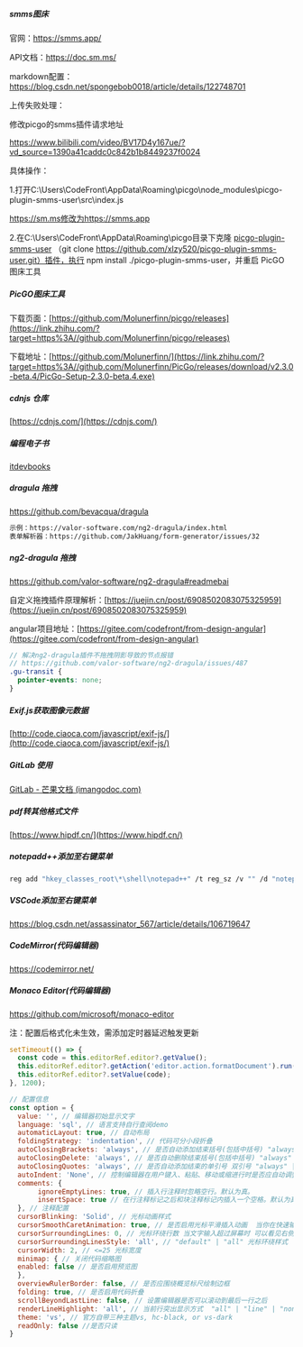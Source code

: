 ##### smms图床

官网：https://smms.app/

API文档：https://doc.sm.ms/

markdown配置：
https://blog.csdn.net/spongebob0018/article/details/122748701

上传失败处理：

修改picgo的smms插件请求地址

https://www.bilibili.com/video/BV17D4y167ue/?vd_source=1390a41caddc0c842b1b8449237f0024

具体操作：

1.打开C:\Users\CodeFront\AppData\Roaming\picgo\node_modules\picgo-plugin-smms-user\src\index.js

https://sm.ms修改为https://smms.app

2.在C:\Users\CodeFront\AppData\Roaming\picgo目录下克隆 [picgo-plugin-smms-user](https://github.com/xlzy520/picgo-plugin-smms-user) （git clone https://github.com/xlzy520/picgo-plugin-smms-user.git）插件，执行 npm install ./picgo-plugin-smms-user，并重启 PicGO 图床工具



##### PicGO图床工具

下载页面：[https://github.com/Molunerfinn/picgo/releases](https://link.zhihu.com/?target=https%3A//github.com/Molunerfinn/picgo/releases)

下载地址：[https://github.com/Molunerfinn/](https://link.zhihu.com/?target=https%3A//github.com/Molunerfinn/PicGo/releases/download/v2.3.0-beta.4/PicGo-Setup-2.3.0-beta.4.exe)



##### cdnjs 仓库

[https://cdnjs.com/](https://cdnjs.com/)



##### 编程电子书

[itdevbooks](https://github.com/itdevbooks/pdf)

##### dragula 拖拽

https://github.com/bevacqua/dragula

```html
示例：https://valor-software.com/ng2-dragula/index.html
表单解析器：https://github.com/JakHuang/form-generator/issues/32
```



##### ng2-dragula 拖拽

https://github.com/valor-software/ng2-dragula#readmebai

自定义拖拽插件原理解析：[https://juejin.cn/post/6908502083075325959](https://juejin.cn/post/6908502083075325959)

angular项目地址：[https://gitee.com/codefront/from-design-angular](https://gitee.com/codefront/from-design-angular)

```scss
// 解决ng2-dragula插件不拖拽阴影导致的节点报错
// https://github.com/valor-software/ng2-dragula/issues/487
.gu-transit {
  pointer-events: none;
}
```



##### Exif.js获取图像元数据

[http://code.ciaoca.com/javascript/exif-js/](http://code.ciaoca.com/javascript/exif-js/)



##### GitLab 使用

[GitLab - 芒果文档 (imangodoc.com)](https://www.imangodoc.com/27895.html)



##### pdf转其他格式文件

[https://www.hipdf.cn/](https://www.hipdf.cn/)



##### notepadd++添加至右键菜单

```bash
reg add "hkey_classes_root\*\shell\notepad++" /t reg_sz /v "" /d "notepad++ 编辑" /f
```



##### VSCode添加至右键菜单

https://blog.csdn.net/assassinator_567/article/details/106719647

##### CodeMirror(代码编辑器)

https://codemirror.net/

##### Monaco Editor(代码编辑器)

https://github.com/microsoft/monaco-editor

注：配置后格式化未生效，需添加定时器延迟触发更新

```typescript
setTimeout(() => {
  const code = this.editorRef.editor?.getValue();
  this.editorRef.editor?.getAction('editor.action.formatDocument').run();
  this.editorRef.editor?.setValue(code);
}, 1200);
```

```javascript
// 配置信息
const option = {
  value: '', // 编辑器初始显示文字
  language: 'sql', // 语言支持自行查阅demo
  automaticLayout: true, // 自动布局
  foldingStrategy: 'indentation', // 代码可分小段折叠
  autoClosingBrackets: 'always', // 是否自动添加结束括号(包括中括号) "always" | "languageDefined" | "beforeWhitespace" | "never"
  autoClosingDelete: 'always', // 是否自动删除结束括号(包括中括号) "always" | "never" | "auto"
  autoClosingQuotes: 'always', // 是否自动添加结束的单引号 双引号 "always" | "languageDefined" | "beforeWhitespace" | "never"
  autoIndent: 'None', // 控制编辑器在用户键入、粘贴、移动或缩进行时是否应自动调整缩进
  comments: {
       ignoreEmptyLines: true, // 插入行注释时忽略空行。默认为真。
       insertSpace: true // 在行注释标记之后和块注释标记内插入一个空格。默认为真。
  }, // 注释配置
  cursorBlinking: 'Solid', // 光标动画样式
  cursorSmoothCaretAnimation: true, // 是否启用光标平滑插入动画  当你在快速输入文字的时候 光标是直接平滑的移动还是直接"闪现"到当前文字所处位置
  cursorSurroundingLines: 0, // 光标环绕行数 当文字输入超过屏幕时 可以看见右侧滚动条中光标所处位置是在滚动条中间还是顶部还是底部 即光标环绕行数 环绕行数越大 光标在滚动条中位置越居中
  cursorSurroundingLinesStyle: 'all', // "default" | "all" 光标环绕样式
  cursorWidth: 2, // <=25 光标宽度
  minimap: { // 关闭代码缩略图
  enabled: false // 是否启用预览图
  },
  overviewRulerBorder: false, // 是否应围绕概览标尺绘制边框
  folding: true, // 是否启用代码折叠
  scrollBeyondLastLine: false, // 设置编辑器是否可以滚动到最后一行之后
  renderLineHighlight: 'all', // 当前行突出显示方式  "all" | "line" | "none" | "gutter"
  theme: 'vs', // 官方自带三种主题vs, hc-black, or vs-dark
  readOnly: false //是否只读
}
```
